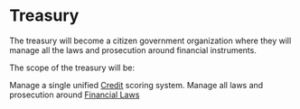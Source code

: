 # Treasury

The treasury will become a citizen government organization where they will manage all the laws and prosecution around financial instruments.

The scope of the treasury will be:

Manage a single unified [Credit](./credit/) scoring system.
Manage all laws and prosecution around [Financial Laws](./finacial-laws/)
